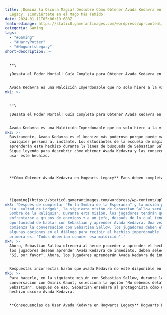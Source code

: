 ```yaml
---
title: ¡Domina la Oscura Magia! Descubre Cómo Obtener Avada Kedavra en Hogwarts
  Legacy. ¡Conviértete en el Mago Más Temido!
date: 2024-01-11T05:06:19.683Z
featuredimage: https://static0.gamerantimages.com/wordpress/wp-content/uploads/2023/11/hogwarts-legacy-avada-kedavra.jpg?q=50&fit=contain&w=1140&h=&dpr=1.5
categoria: Gaming
tags:
  - "#Gaming"
  - "#HarryPotter"
  - "#HogwartsLegacy"
short-description: >-
  

  **\

  ¡Desata el Poder Mortal! Guía Completa para Obtener Avada Kedavra en Hogwarts Legacy. ¡Conviértete en el Mago Más Temido!**


  Avada Kedavra es una Maldición Imperdonable que no solo hiere a la víctima, sino que la convierte de inmediato en un cadáver. Aun
mk1: >-
  

  **\

  ¡Desata el Poder Mortal! Guía Completa para Obtener Avada Kedavra en Hogwarts Legacy. ¡Conviértete en el Mago Más Temido!**


  Avada Kedavra es una Maldición Imperdonable que no solo hiere a la víctima, sino que la convierte de inmediato en un cadáver. Aunque los jugadores de Hogwarts Legacy no tendrán acceso a este hechizo al principio del juego, podrán aprenderlo hacia el final. Esta guía proporciona toda la información detallada sobre cómo aprender Avada Kedavra en Hogwarts Legacy.
mk2: >-
  Básicamente, Avada Kedavra es el hechizo más poderoso porque puede matar a
  cualquier persona al instante. Los estudiantes de la escuela de magia
  aprenderán este hechizo durante la línea de búsqueda de Sebastian Sallow.
  Sigue leyendo para descubrir cómo obtener Avada Kedavra y las consecuencias de
  usar este hechizo.




  **Cómo Obtener Avada Kedavra en Hogwarts Legacy** Fans deben completar las misiones de Sebastian Sallow, ya que él les ayudará a aprender Avada Kedavra en Hogwarts Legacy. El juego recomienda que los fans alcancen el nivel 28 antes de aprender el hechizo imperdonable.




  ![gaming](https://static0.gamerantimages.com/wordpress/wp-content/uploads/2023/11/hogwarts-legacy-avada-kedavra-2.jpg?q=50&fit=crop&w=1500&dpr=1.5 "gaming")
mk3: 'Después de completar "En la Sombra de la Esperanza" y la misión principal
  "La Lealtad de Lodgok", la siguiente misión de Sebastian Sallow será "En la
  Sombra de la Reliquia". Durante esta misión, los jugadores tendrán que
  enfrentarse a grupos de enemigos y a un jefe, después de lo cual tendrán la
  oportunidad de hablar con Sebastian y aprender Avada Kedavra. Una vez que
  comienza la conversación con Sebastian Sallow, los jugadores deben elegir
  algunas opciones en el diálogo para recibir el hechizo imperdonable. La
  primera es: "Todos deberían conocer esa maldición".'
mk4: >-
  Ahora, Sebastian Sallow ofrecerá al héroe proceder a aprender el hechizo. Si
  los jugadores desean aprender Avada Kedavra de inmediato, deben seleccionar
  "Sí, por favor". Ahora, los jugadores aprenderán Avada Kedavra de inmediato.


  Respuestas incorrectas harán que Avada Kedavra no esté disponible en esta etapa. En este caso, los jugadores deben continuar con la línea de búsqueda de Sebastian Sallow para aprender este hechizo en el Subsuelo.
mk5: >-
  Para hacerlo, en la siguiente misión con Sebastian Sallow, durante la
  conversación con Ominis Gaunt, selecciona la opción "No debemos delatar a
  Sebastian". Después de eso, Sebastian enseñará al protagonista cómo usar el
  hechizo oscuro Avada Kedavra.


  **Consecuencias de Usar Avada Kedavra en Hogwarts Legacy** Hogwarts Legacy no tiene un sistema de moralidad, y los jugadores no serán penalizados por usar Avada Kedavra. El uso de un hechizo imperdonable solo puede hacer que los aliados del protagonista lo desaprueben, así que tenlo en cuenta.
---
```

